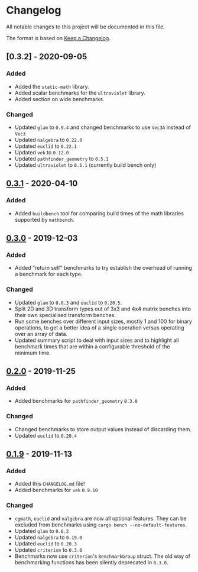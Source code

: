 # Changelog

All notable changes to this project will be documented in this file.

The format is based on [Keep a Changelog].

## [0.3.2] - 2020-09-05

### Added

* Added the `static-math` library.
* Added scalar benchmarks for the `ultraviolet` library.
* Added section on wide benchmarks.

### Changed

* Updated `glam` to `0.9.4` and changed benchmarks to use `Vec3A` instead of
  `Vec3`
* Updated `nalgebra` to `0.22.0`
* Updated `euclid` to `0.22.1`
* Updated `vek` to `0.12.0`
* Updated `pathfinder_geometry` to `0.5.1`
* Updated `ultraviolet` to `0.5.1` (currently build bench only)

## [0.3.1] - 2020-04-10

### Added

* Added `buildbench` tool for comparing build times of the math libraries
  supported by `mathbench`.

## [0.3.0] - 2019-12-03

### Added

* Added "return self" benchmarks to try establish the overhead of running a
  benchmark for each type.

### Changed

* Updated `glam` to `0.8.3` and `euclid` to `0.20.5`.
* Split 2D and 3D transform types out of 3x3 and 4x4 matrix benches into their
  own specialised transform benches.
* Run some benches over different input sizes, mostly 1 and 100 for binary
  operations, to get a better idea of a single operation versus operating over
  an array of data.
* Updated summary script to deal with input sizes and to highlight all benchmark
  times that are within a configurable threshold of the minimum time.

## [0.2.0] - 2019-11-25

### Added

* Added benchmarks for `pathfinder_geometry` `0.3.0`

### Changed

* Changed benchmarks to store output values instead of discarding them.
* Updated `euclid` to `0.20.4`

## [0.1.9] - 2019-11-13

### Added

* Added this `CHANGELOG.md` file!
* Added benchmarks for `vek` `0.9.10`

### Changed

* `cgmath`, `euclid` and `nalgebra` are now all optional features. They can be
  excluded from benchmarks using `cargo bench --no-default-features`.
* Updated `glam` to `0.8.2`
* Updated `nalgebra` to `0.19.0`
* Updated `euclid` to `0.20.3`
* Updated `criterion` to `0.3.0`
* Benchmarks now use `criterion`'s `BenchmarkGroup` struct. The old way of
  benchmarking functions has been silently deprecated in `0.3.0`.

[Keep a Changelog]: https://keepachangelog.com/
[Unreleased]: https://github.com/bitshifter/mathbench-rs/compare/0.3.1...HEAD
[0.3.1]: https://github.com/bitshifter/mathbench-rs/compare/0.3.0...0.3.1
[0.3.0]: https://github.com/bitshifter/mathbench-rs/compare/0.2.0...0.3.0
[0.2.0]: https://github.com/bitshifter/mathbench-rs/compare/0.1.9...0.2.0
[0.1.9]: https://github.com/bitshifter/mathbench-rs/compare/0.1.8...0.1.9
